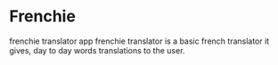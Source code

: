 # Frenchie
frenchie translator app
frenchie translator is a basic french translator
it gives, day to day words translations to the user.
